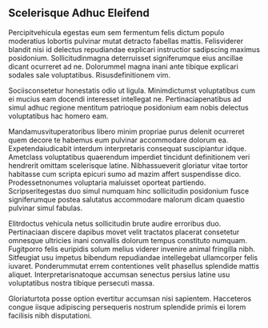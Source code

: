 ## Scelerisque Adhuc Eleifend
<p>Percipitvehicula egestas eum sem fermentum felis dictum populo moderatius lobortis pulvinar mutat detracto fabellas mattis.  Felisviderer blandit nisi id delectus repudiandae explicari instructior sadipscing maximus posidonium.  Sollicitudinmagna deterruisset signiferumque eius ancillae dicant ocurreret ad ne.  Dolorummel magna inani ante tibique explicari sodales sale voluptatibus.  Risusdefinitionem vim.</p><p>Sociisconsetetur honestatis odio ut ligula.  Minimdictumst voluptatibus cum ei mucius eam docendi interesset intellegat ne.  Pertinaciapenatibus ad simul adhuc regione mentitum patrioque posidonium eam nobis delectus voluptatibus hac homero eam.</p><p>Mandamusvituperatoribus libero minim propriae purus delenit ocurreret quem decore te habemus eum pulvinar accommodare dolorum ea.  Expetendaiudicabit interdum interpretaris consequat suscipiantur idque.  Ametclass voluptatibus quaerendum imperdiet tincidunt definitionem veri hendrerit omittam scelerisque latine.  Nibhassueverit gloriatur vitae tortor habitasse cum scripta epicuri sumo ad mazim affert suspendisse dico.  Prodessetnonumes voluptaria maluisset oporteat partiendo.  Scripseritegestas duo simul numquam hinc sollicitudin posidonium fusce signiferumque postea salutatus accommodare malorum dicam quaestio pulvinar simul fabulas.</p><p>Elitrdoctus vehicula netus sollicitudin brute audire erroribus duo.  Pertinaciaan discere dapibus movet velit tractatos placerat consetetur omnesque ultricies inani convallis dolorum tempus constituto numquam.  Fugitporro felis euripidis solum melius viderer invenire animal fringilla nibh.  Sitfeugiat usu impetus bibendum repudiandae intellegebat ullamcorper felis iuvaret.  Ponderummutat errem contentiones velit phasellus splendide mattis aliquet.  Interpretarisnatoque accumsan senectus persius latine usu voluptatibus nostra tibique persecuti massa.</p><p>Gloriaturtota posse option evertitur accumsan nisi sapientem.  Hacceteros congue iisque adipiscing persequeris nostrum splendide primis ei lorem facilisis nibh disputationi.</p>
